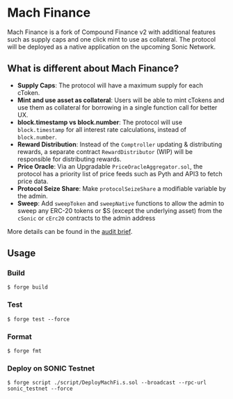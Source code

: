# Mach Finance

Mach Finance is a fork of Compound Finance v2 with additional features such as supply caps and one click mint to use as collateral.
The protocol will be deployed as a native application on the upcoming Sonic Network. 

## What is different about Mach Finance?
- **Supply Caps**: The protocol will have a maximum supply for each cToken.
- **Mint and use asset as collateral**: Users will be able to mint cTokens and use them as collateral for borrowing in a single function call for better UX.
- **block.timestamp vs block.number**: The protocol will use `block.timestamp` for all interest rate calculations, instead of `block.number`.
- **Reward Distribution**: Instead of the `Comptroller` updating & distributing rewards, a separate contract `RewardDistributor` (WIP) will be responsible for distributing rewards.
- **Price Oracle**: Via an Upgradable `PriceOracleAggregator.sol`, the protocol has a priority list of price feeds such as Pyth and API3 to fetch price data.
- **Protocol Seize Share**: Make `protocolSeizeShare` a modifiable variable by the admin.
- **Sweep**: Add `sweepToken` and `sweepNative` functions to allow the admin to sweep any ERC-20 tokens or $S (except the underlying asset) from the `cSonic` or `cErc20` contracts to the admin address

More details can be found in the [audit brief](audit/brief.md).

## Usage

### Build

```shell
$ forge build
```

### Test

```shell
$ forge test --force
```

### Format

```shell
$ forge fmt
```

### Deploy on SONIC Testnet

```shell
$ forge script ./script/DeployMachFi.s.sol --broadcast --rpc-url sonic_testnet --force 
```
